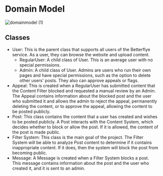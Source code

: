 # Domain Model
![domainmodel (1)](https://user-images.githubusercontent.com/54246161/96283056-735b4280-0f90-11eb-984d-ff64db79c06b.png)

## Classes
- User: This is the parent class that supports all users of the Betterflye service. As a user, they can browse the website and upload content.
   - RegularUser: A child class of User. This is an average user with no special permissions.
   - Admin: A child class of User. Admins are users who run their own pages and have special permissions, such as the option to delete other users' posts. They also can approve appeals or flags.  
- Appeal: This is created when a RegularUser has submitted content that the Content Filter blocked and requested a manual review by an Admin. The Appeal contains information about the blocked post and the user who submitted it and allows the admin to reject the appeal, permanently deleting the content, or to approve the appeal, allowing the content to be posted publicly.
- Post: This class contains the content that a user has created and wishes to be posted publicly. A Post interacts with the Content System, which decides whether to block or allow the post. If it is allowed, the content of the post is made public.
- Filter System: This class is the main goal of the project. The Filter System will be able to analyze Post content to determine if it contains inappropriate content. If it does, then the system will block the post from becoming public.
- Message: A Message is created when a Filter System blocks a post. This message contains information about the post and the user who created it, and it is sent to an admin.
